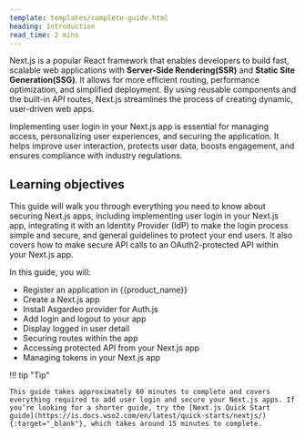 ```yaml
---
template: templates/complete-guide.html
heading: Introduction
read_time: 2 mins
---
```

Next.js is a popular React framework that enables developers to build fast, scalable web applications with **Server-Side Rendering(SSR)** and **Static Site Generation(SSG)**. It allows for more efficient routing, performance optimization, and simplified deployment. By using reusable components and the built-in API routes, Next.js streamlines the process of creating dynamic, user-driven web apps.

Implementing user login in your Next.js app is essential for managing access, personalizing user experiences, and securing the application. It helps improve user interaction, protects user data, boosts engagement, and ensures compliance with industry regulations. 



## Learning objectives 

This guide will walk you through everything you need to know about securing Next.js apps, including implementing user login in your Next.js app, integrating it with an Identity Provider (IdP) to make the login process simple and secure, and general guidelines to protect your end users. It also covers how to make secure API calls to an OAuth2-protected API within your Next.js app.

In this guide, you will:

* Register an application in {{product_name}}
* Create a Next.js app
* Install Asgardeo provider for Auth.js
* Add login and logout  to your app
* Display logged in user detail
* Securing routes within the app
* Accessing protected API from your Next.js app
* Managing tokens in your Next.js app


!!! tip "Tip"
    
    This guide takes approximately 60 minutes to complete and covers everything required to add user login and secure your Next.js apps. If you’re looking for a shorter guide, try the [Next.js Quick Start guide](https://is.docs.wso2.com/en/latest/quick-starts/nextjs/){:target="_blank"}, which takes around 15 minutes to complete.


